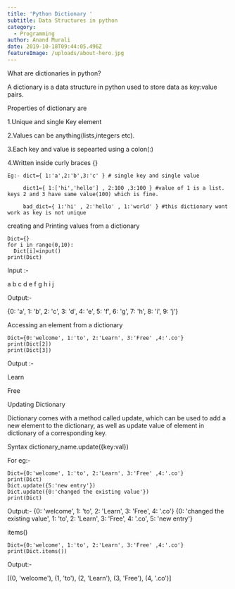 ```yaml
---
title: 'Python Dictionary '
subtitle: Data Structures in python
category:
  - Programming
author: Anand Murali
date: 2019-10-18T09:44:05.496Z
featureImage: /uploads/about-hero.jpg
---
```

What are dictionaries in python?

A dictionary is a data structure in python used to store data as
key:value pairs.

Properties of dictionary are

1.Unique and single Key element 

2.Values can be anything(lists,integers etc).

3.Each key and value is sepearted using a colon(:)

4.Written inside curly braces {}

    Eg:- dict={ 1:'a',2:'b',3:'c' } # single key and single value

         dict1={ 1:['hi','hello'] , 2:100 ,3:100 } #value of 1 is a list. keys 2 and 3 have same value(100) which is fine.

         bad_dict={ 1:'hi' , 2:'hello' , 1:'world' } #this dictionary wont work as key is not unique


creating and Printing values from a dictionary

    
    Dict={}     
    for i in range(0,10):
      Dict[i]=input()
    print(Dict)

Input :-    
   
a
b
c
d
e
f
g
h
i
j

Output:-

{0: 'a', 1: 'b', 2: 'c', 3: 'd', 4: 'e', 5: 'f', 6: 'g', 7: 'h', 8: 'i', 9: 'j'}

Accessing an element from a dictionary


    Dict={0:'welcome', 1:'to', 2:'Learn', 3:'Free' ,4:'.co'}
    print(Dict[2])
    print(Dict[3])
        
Output :- 

Learn

Free

Updating Dictionary

Dictionary comes with a method called update, which can be used to add a new element to the dictionary, as well as update value of element in dictionary of a corresponding key.

Syntax dictionary_name.update({key:val})

For eg:- 
  
    Dict={0:'welcome', 1:'to', 2:'Learn', 3:'Free' ,4:'.co'}
    print(Dict)
    Dict.update({5:'new entry'})
    Dict.update({0:'changed the existing value'})
    print(Dict)


 Output:-
{0: 'welcome', 1: 'to', 2: 'Learn', 3: 'Free', 4: '.co'}
{0: 'changed the existing value', 1: 'to', 2: 'Learn', 3: 'Free', 4: '.co', 5: 'new entry'}


items()

    Dict={0:'welcome', 1:'to', 2:'Learn', 3:'Free' ,4:'.co'}
    print(Dict.items())

Output:- 

[(0, 'welcome'), (1, 'to'), (2, 'Learn'), (3, 'Free'), (4, '.co')]





